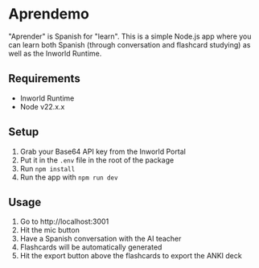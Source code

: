 # Aprendemo

"Aprender" is Spanish for "learn". This is a simple Node.js app where you can learn both Spanish (through conversation and flashcard studying) as well as the Inworld Runtime.

## Requirements

- Inworld Runtime
- Node v22.x.x

## Setup

1. Grab your Base64 API key from the Inworld Portal
2. Put it in the `.env` file in the root of the package
3. Run `npm install`
4. Run the app with `npm run dev`

## Usage

1. Go to http://localhost:3001
2. Hit the mic button
3. Have a Spanish conversation with the AI teacher
4. Flashcards will be automatically generated
5. Hit the export button above the flashcards to export the ANKI deck
